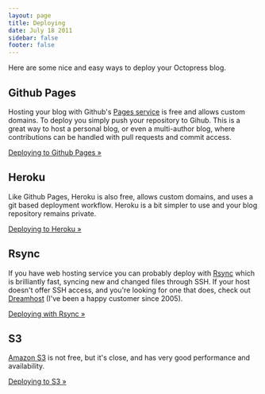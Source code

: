 ```yaml
---
layout: page
title: Deploying
date: July 18 2011
sidebar: false
footer: false
---
```


Here are some nice and easy ways to deploy your Octopress blog.

## Github Pages
Hosting your blog with Github's [Pages service](pages.github.com) is free and allows custom domains. To deploy you simply push your repository to Gihub.
This is a great way to host a personal blog, or even a multi-author blog, where contributions can be handled with pull requests and commit access.

[Deploying to Github Pages &raquo;](/docs/deploying/github)

## Heroku
Like Github Pages, Heroku is also free, allows custom domains, and uses a git based deployment workflow. Heroku is a bit simpler to use and your blog repository remains private.

[Deploying to Heroku &raquo;](/docs/deploying/heroku)

## Rsync
If you have web hosting service you can probably deploy with [Rsync](http://en.wikipedia.org/wiki/Rsync) which is brilliantly fast, syncing new and changed files through SSH.
If your host doesn't offer SSH access, and you're looking for one that does, check out [Dreamhost](http://www.dreamhost.com/r.cgi?109007) (I've been a happy customer since 2005).

[Deploying with Rsync &raquo;](/docs/deploying/rsync)

## S3
[Amazon S3](http://aws.amazon.com/s3/) is not free, but it's close, and has very good performance and availability. 

[Deploying to S3 &raquo;](/docs/deploying/s3)

